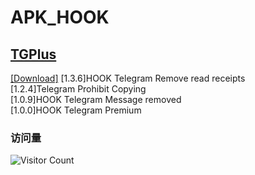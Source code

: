 # APK_HOOK   
## [TGPlus](https://github.com/Eoyz369/APK_HOOK/tree/main/TGPlus)   
[[Download]](https://github.com/Eoyz369/APK_HOOK/releases/tag/TGPlus)
[1.3.6]HOOK Telegram Remove read receipts   
[1.2.4]Telegram Prohibit Copying   
[1.0.9]HOOK Telegram Message removed   
[1.0.0]HOOK Telegram Premium   


### 访问量
![Visitor Count](https://profile-counter.glitch.me/APK_HOOK/count.svg)


